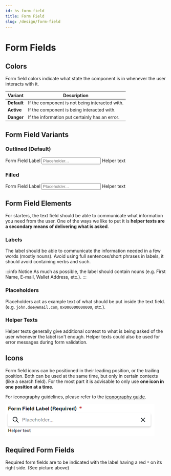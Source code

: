 ```yaml
---
id: hs-form-field
title: Form Field
slug: /design/form-field
---
```

# Form Fields
## Colors
Form field colors indicate what state the component is in whenever the user interacts with it.

| Variant     | Description                                    |
|-------------|------------------------------------------------|
| **Default** | If the component is not being interacted with. |
| **Active**  | If the component is being interacted with.     |
| **Danger**  | If the information put certainly has an error. |         
## Form Field Variants
### Outlined (Default)
<div class="hs-component-preview">
    <label class="hs-form-field">
        <span class="hs-form-field__label">Form Field Label</span>
        <input class="hs-form-field__input" type="text" placeholder="Placeholder..."/>
        <span class="hs-form-field__helper">Helper text</span>
    </label>
</div>

### Filled
<div class="hs-component-preview">
    <label class="hs-form-field is-filled">
        <span class="hs-form-field__label">Form Field Label</span>
        <input class="hs-form-field__input" type="text" placeholder="Placeholder..."/>
        <span class="hs-form-field__helper">Helper text</span>
    </label>
</div>

## Form Field Elements
For starters, the text field should be able to communicate what information you need from the user. One of the ways we like to put it is **helper texts are a secondary means of delivering what is asked**.

### Labels
The label should be able to communicate the information needed in a few words (mostly nouns). Avoid using full sentences/short phrases in labels, it should avoid containing verbs and such.

:::info Notice
As much as possible, the label should contain nouns (e.g. First Name, E-mail, Wallet Address, etc.).
:::

### Placeholders
Placeholders act as example text of what should be put inside the text field. (e.g. `john.doe@email.com`, `0x000000000000`, etc.).

### Helper Texts
Helper texts generally give additional context to what is being asked of the user whenever the label isn't enough. Helper texts could also be used for error messages during form validation.

## Icons
Form field icons can be positioned in their leading position, or the trailing position. Both can be used at the same time, but only in certain contexts (like a search field). For the most part it is advisable to only use **one icon in one position at a time**.

For iconography guidelines, please refer to the [iconography guide](../foundation/typography/iconography.md).

![img.png](../_media/form-field-icon.png)

## Required Form Fields
Required form fields are to be indicated with the label having a red `*` on its right side. (See picture above)